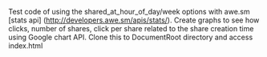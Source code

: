 Test code of using the shared_at_hour_of_day/week options with awe.sm [stats api] (http://developers.awe.sm/apis/stats/).  Create graphs to see how clicks, number of shares, click per share related to the share creation time using Google chart API.  Clone this to DocumentRoot directory and access index.html

